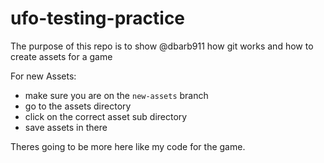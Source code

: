 # ufo-testing-practice

The purpose of this repo is to show @dbarb911 how git works and how to create assets for a game

For new Assets:
- make sure you are on the ```new-assets``` branch 
- go to the assets directory
- click on the correct asset sub directory
- save assets in there


Theres going to be more here like my code for the game.

